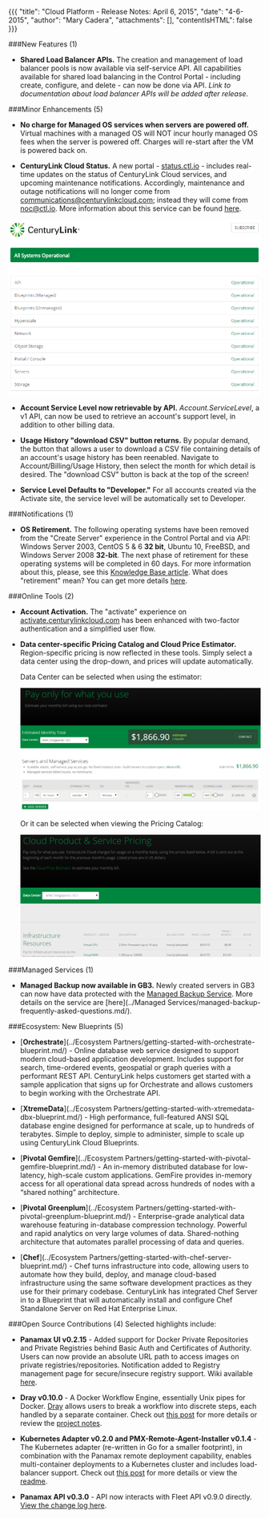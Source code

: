 {{{
  "title": "Cloud Platform - Release Notes: April 6, 2015",
  "date": "4-6-2015",
  "author": "Mary Cadera",
  "attachments": [],
  "contentIsHTML": false
}}}

###New Features (1)

* **Shared Load Balancer APIs.** The creation and management of load balancer pools is now available via self-service API. All capabilities available for shared load balancing in the Control Portal - including create, configure, and delete - can now be done via API. *Link to documentation about load balancer APIs will be added after release.*

###Minor Enhancements (5)

* **No charge for Managed OS services when servers are powered off.** Virtual machines with a managed OS will NOT incur hourly managed OS fees when the server is powered off. Charges will re-start after the VM is powered back on.

* **CenturyLink Cloud Status.** A new portal - [status.ctl.io](http://status.ctl.io) - includes real-time updates on the status of CenturyLink Cloud services, and upcoming maintenance notifications. Accordingly, maintenance and outage notifications will no longer come from communications@centurylinkcloud.com; instead they will come from noc@ctl.io. More information about this service can be found [here](../General/centurylink-cloud-status-faq/).

![centurylink-status](../images/centurylink-status.png)

* **Account Service Level now retrievable by API.** *Account.ServiceLevel*, a v1 API, can now be used to retrieve an account's support level, in addition to other billing data.

* **Usage History "download CSV" button returns.** By popular demand, the button that allows a user to download a CSV file containing details of an account's usage history has been reenabled. Navigate to Account/Billing/Usage History, then select the month for which detail is desired. The "download CSV" button is back at the top of the screen!

* **Service Level Defaults to "Developer."** For all accounts created via the Activate site, the service level will be automatically set to Developer.

###Notifications (1)

* **OS Retirement.** The following operating systems have been removed from the "Create Server" experience in the Control Portal and via API: Windows Server 2003, CentOS 5 & 6 **32 bit**, Ubuntu 10, FreeBSD, and Windows Server 2008 **32-bit**. The next phase of retirement for these operating systems will be completed in 60 days. For more information about this, please, see this [Knowledge Base article](../Servers/operating-system-retirement-notice-feb-3-2015.md/). What does "retirement" mean? You can get more details [here](../Servers/operating-system-template-retirement-policy.md/).


###Online Tools (2)

* **Account Activation.** The "activate" experience on [activate.centurylinkcloud.com](https://activate.centurylinkcloud.com) has been enhanced with two-factor authentication and a simplified user flow.

* **Data center-specific Pricing Catalog and Cloud Price Estimator.** Region-specific pricing is now reflected in these tools. Simply select a data center using the drop-down, and prices will update automatically.

  Data Center can be selected when using the estimator:

  ![Pricing Example 01](../images/pricing-example-01.png)

  Or it can be selected when viewing the Pricing Catalog:

  ![Pricing Example 02](../images/pricing-example-02.png)


###Managed Services (1)

* **Managed Backup now available in GB3.** Newly created servers in GB3 can now have data protected with the [Managed Backup Service](https://www.centurylinkcloud.com/managed-services/backup/). More details on the service are [here](../Managed Services/managed-backup-frequently-asked-questions.md/).

###Ecosystem: New Blueprints (5)

* [**Orchestrate**](../Ecosystem Partners/getting-started-with-orchestrate-blueprint.md/) - Online database web service designed to support modern cloud-based application development. Includes support for search, time-ordered events, geospatial or graph queries with a performant REST API. CenturyLink helps customers get started with a sample application that signs up for Orchestrate and allows customers to begin working with the Orchestrate API.

* [**XtremeData**](../Ecosystem Partners/getting-started-with-xtremedata-dbx-blueprint.md/) - High performance, full-featured ANSI SQL database engine designed for performance at scale, up to hundreds of terabytes. Simple to deploy, simple to administer, simple to scale up using CenturyLink Cloud Blueprints.

* [**Pivotal Gemfire**](../Ecosystem Partners/getting-started-with-pivotal-gemfire-blueprint.md/) - An in-memory distributed database for low-latency, high-scale custom applications. GemFire provides in-memory access for all operational data spread across hundreds of nodes with a “shared nothing” architecture.

* [**Pivotal Greenplum**](../Ecosystem Partners/getting-started-with-pivotal-greenplum-blueprint.md/) - Enterprise-grade analytical data warehouse featuring in-database compression technology. Powerful and rapid analytics on very large volumes of data. Shared-nothing architecture that automates parallel processing of data and queries.

* [**Chef**](../Ecosystem Partners/getting-started-with-chef-server-blueprint.md/) - Chef turns infrastructure into code, allowing users to automate how they build, deploy, and manage cloud-based infrastructure using the same software development practices as they use for their primary codebase. CenturyLink has integrated Chef Server in to a Blueprint that will automatically install and configure Chef Standalone Server on Red Hat Enterprise Linux.

###Open Source Contributions (4)
Selected highlights include:

* **Panamax UI v0.2.15** - Added support for Docker Private Repositories and Private Registries behind Basic Auth and Certificates of Authority. Users can now provide an absolute URL path to access images on private registries/repositories. Notification added to Registry management page for secure/insecure registry support. Wiki available [here]( https://github.com/CenturyLinkLabs/panamax-ui).

* **Dray v0.10.0** - A Docker Workflow Engine, essentially Unix pipes for Docker. [Dray](http://dray.it) allows users to break a workflow into discrete steps, each handled by a separate container. Check out [this post](http://www.centurylinklabs.com/dray-docker-workflow-engine/) for more details or review the [project notes](https://github.com/CenturyLinkLabs/dray).

* **Kubernetes Adapter v0.2.0 and PMX-Remote-Agent-Installer v0.1.4** - The Kubernetes adapter (re-written in Go for a smaller footprint), in combination with the Panamax remote deployment capability, enables multi-container deployments to a Kubernetes cluster and includes load-balancer support. Check out [this post](http://www.centurylinklabs.com/deploying-to-kubernetes-with-panamax/) for more details or view the [readme](https://github.com/CenturyLinkLabs/panamax-kubernetes-adapter-go).

* **Panamax API v0.3.0** - API now interacts with Fleet API v0.9.0 directly. [View the change log here](https://github.com/CenturyLinkLabs/panamax-api/blob/master/CHANGELOG.md).
